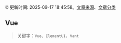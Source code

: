 :alarm_clock: 更新时间: 2025-09-17 18:45:58。[文章来源](/README.md)、[文章分类](/TAGS.md)

## Vue


> 关键字：`Vue`、`ElementUI`、`Vant`



